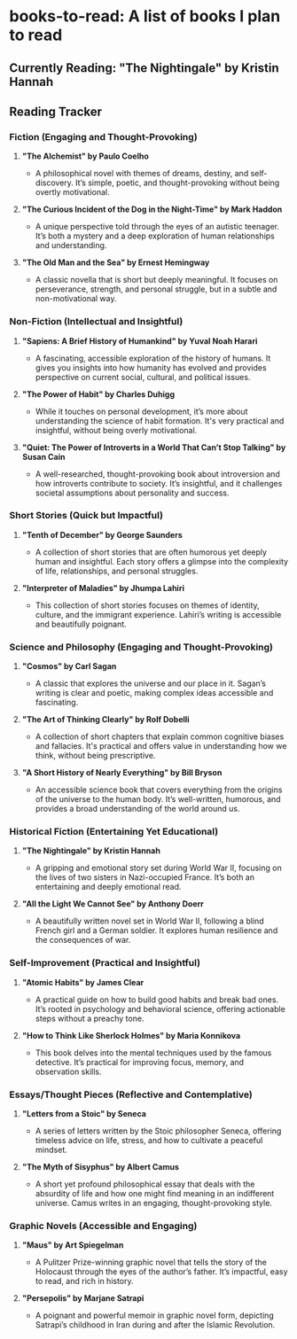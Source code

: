# books-to-read: A list of books I plan to read


## Currently Reading: **"The Nightingale" by Kristin Hannah**

## Reading Tracker

### Fiction (Engaging and Thought-Provoking)
1. **"The Alchemist" by Paulo Coelho**  
   - A philosophical novel with themes of dreams, destiny, and self-discovery. It’s simple, poetic, and thought-provoking without being overtly motivational.

2. **"The Curious Incident of the Dog in the Night-Time" by Mark Haddon**  
   - A unique perspective told through the eyes of an autistic teenager. It’s both a mystery and a deep exploration of human relationships and understanding.

3. **"The Old Man and the Sea" by Ernest Hemingway**  
   - A classic novella that is short but deeply meaningful. It focuses on perseverance, strength, and personal struggle, but in a subtle and non-motivational way.

### Non-Fiction (Intellectual and Insightful)
1. **"Sapiens: A Brief History of Humankind" by Yuval Noah Harari**  
   - A fascinating, accessible exploration of the history of humans. It gives you insights into how humanity has evolved and provides perspective on current social, cultural, and political issues.

2. **"The Power of Habit" by Charles Duhigg**  
   - While it touches on personal development, it’s more about understanding the science of habit formation. It's very practical and insightful, without being overly motivational.

3. **"Quiet: The Power of Introverts in a World That Can’t Stop Talking" by Susan Cain**  
   - A well-researched, thought-provoking book about introversion and how introverts contribute to society. It’s insightful, and it challenges societal assumptions about personality and success.

### Short Stories (Quick but Impactful)
1. **"Tenth of December" by George Saunders**  
   - A collection of short stories that are often humorous yet deeply human and insightful. Each story offers a glimpse into the complexity of life, relationships, and personal struggles.

2. **"Interpreter of Maladies" by Jhumpa Lahiri**  
   - This collection of short stories focuses on themes of identity, culture, and the immigrant experience. Lahiri’s writing is accessible and beautifully poignant.

### Science and Philosophy (Engaging and Thought-Provoking)
1. **"Cosmos" by Carl Sagan**  
   - A classic that explores the universe and our place in it. Sagan’s writing is clear and poetic, making complex ideas accessible and fascinating.

2. **"The Art of Thinking Clearly" by Rolf Dobelli**  
   - A collection of short chapters that explain common cognitive biases and fallacies. It's practical and offers value in understanding how we think, without being prescriptive.

3. **"A Short History of Nearly Everything" by Bill Bryson**  
   - An accessible science book that covers everything from the origins of the universe to the human body. It’s well-written, humorous, and provides a broad understanding of the world around us.

### Historical Fiction (Entertaining Yet Educational)
1. **"The Nightingale" by Kristin Hannah**  
   - A gripping and emotional story set during World War II, focusing on the lives of two sisters in Nazi-occupied France. It’s both an entertaining and deeply emotional read.

2. **"All the Light We Cannot See" by Anthony Doerr**  
   - A beautifully written novel set in World War II, following a blind French girl and a German soldier. It explores human resilience and the consequences of war.

### Self-Improvement (Practical and Insightful)
1. **"Atomic Habits" by James Clear**  
   - A practical guide on how to build good habits and break bad ones. It’s rooted in psychology and behavioral science, offering actionable steps without a preachy tone.

2. **"How to Think Like Sherlock Holmes" by Maria Konnikova**  
   - This book delves into the mental techniques used by the famous detective. It’s practical for improving focus, memory, and observation skills.

### Essays/Thought Pieces (Reflective and Contemplative)
1. **"Letters from a Stoic" by Seneca**  
   - A series of letters written by the Stoic philosopher Seneca, offering timeless advice on life, stress, and how to cultivate a peaceful mindset.

2. **"The Myth of Sisyphus" by Albert Camus**  
   - A short yet profound philosophical essay that deals with the absurdity of life and how one might find meaning in an indifferent universe. Camus writes in an engaging, thought-provoking style.

### Graphic Novels (Accessible and Engaging)
1. **"Maus" by Art Spiegelman**  
   - A Pulitzer Prize-winning graphic novel that tells the story of the Holocaust through the eyes of the author’s father. It’s impactful, easy to read, and rich in history.

2. **"Persepolis" by Marjane Satrapi**  
   - A poignant and powerful memoir in graphic novel form, depicting Satrapi’s childhood in Iran during and after the Islamic Revolution.
